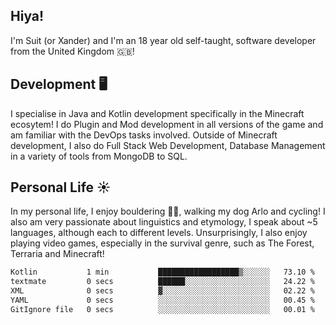 ## Hiya! 
I'm Suit (or Xander) and I'm an 18 year old self-taught, software developer from the United Kingdom 🇬🇧!

Development 🖥️
---
I specialise in Java and Kotlin development specifically in the Minecraft ecosytem! 
I do Plugin and Mod development in all versions of the game and am familiar with the DevOps tasks involved.
Outside of Minecraft development, I also do Full Stack Web Development, Database Management in a variety of tools from MongoDB to SQL.

Personal Life ☀️
---
In my personal life, I enjoy bouldering 🧗‍♂️, walking my dog Arlo and cycling! I also am very passionate about linguistics and etymology, I speak about ~5 languages, although each to different levels. 
Unsurprisingly, I also enjoy playing video games, especially in the survival genre, such as The Forest, Terraria and Minecraft!
<!--START_SECTION:waka-->

```txt
Kotlin           1 min           ██████████████████▒░░░░░░   73.10 %
textmate         0 secs          ██████░░░░░░░░░░░░░░░░░░░   24.22 %
XML              0 secs          ▓░░░░░░░░░░░░░░░░░░░░░░░░   02.22 %
YAML             0 secs          ░░░░░░░░░░░░░░░░░░░░░░░░░   00.45 %
GitIgnore file   0 secs          ░░░░░░░░░░░░░░░░░░░░░░░░░   00.01 %
```

<!--END_SECTION:waka-->
